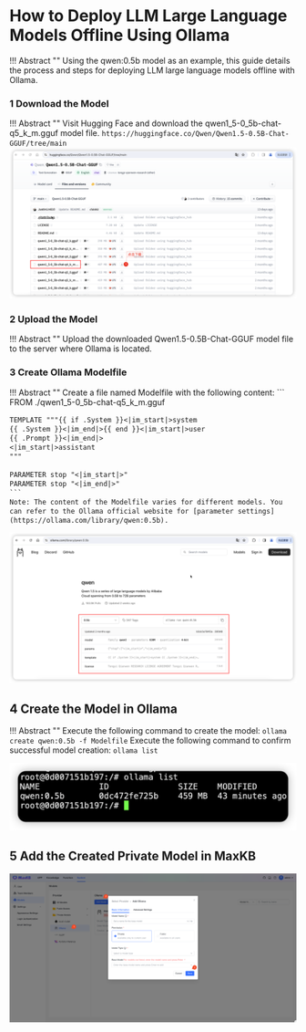 # How to Deploy LLM Large Language Models Offline Using Ollama

!!! Abstract ""
    Using the qwen:0.5b model as an example, this guide details the process and steps for deploying LLM large language models offline with Ollama.

### 1 Download the Model

!!! Abstract ""
    Visit Hugging Face and download the qwen1_5-0_5b-chat-q5_k_m.gguf model file.
    ```
    https://huggingface.co/Qwen/Qwen1.5-0.5B-Chat-GGUF/tree/main
    ```
![Download Model](../img/FAQ/downModel.png)

### 2 Upload the Model

!!! Abstract ""
    Upload the downloaded Qwen1.5-0.5B-Chat-GGUF model file to the server where Ollama is located.

### 3 Create Ollama Modelfile

!!! Abstract ""
    Create a file named Modelfile with the following content:
    ```
    FROM ./qwen1_5-0_5b-chat-q5_k_m.gguf

    TEMPLATE """{{ if .System }}<|im_start|>system
    {{ .System }}<|im_end|>{{ end }}<|im_start|>user
    {{ .Prompt }}<|im_end|>
    <|im_start|>assistant
    """

    PARAMETER stop "<|im_start|>"
    PARAMETER stop "<|im_end|>"
    ```
    Note: The content of the Modelfile varies for different models. You can refer to the Ollama official website for [parameter settings](https://ollama.com/library/qwen:0.5b).

![Model Parameter Template](../img/FAQ/modelSetting.png)

## 4 Create the Model in Ollama

!!! Abstract ""
    Execute the following command to create the model:
    ```
    ollama create qwen:0.5b -f Modelfile
    ```
    Execute the following command to confirm successful model creation:
    ```
    ollama list
    ```

![View Model List in Ollama](../img/FAQ/ollamaList.png)

## 5 Add the Created Private Model in MaxKB

![Add Model in MaxKB](../img/FAQ/MaxKBaddModel.png)
